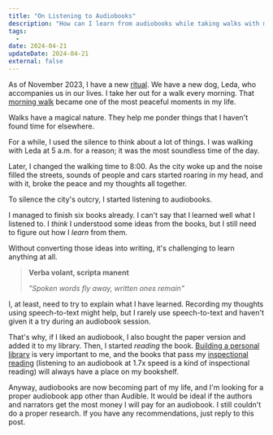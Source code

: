 ```yaml
---
title: "On Listening to Audiobooks"
description: "How can I learn from audiobooks while taking walks with my dog?"
tags:
  -
date: 2024-04-21
updateDate: 2024-04-21
external: false
---
```


As of November 2023, I have a new [ritual](/the-power-of-ritualization-rituals-vs-routines/). We have a new dog, Leda, who accompanies us in our lives. I take her out for a walk every morning. That [morning walk](/csikszentmihalyi-newport-and-pressfield-on-creativity-time-and-deep-walks-in-remote-work/#let's-go-to-deep-walks) became one of the most peaceful moments in my life.

Walks have a magical nature. They help me ponder things that I haven't found time for elsewhere.

For a while, I used the silence to think about a lot of things. I was walking with Leda at 5 a.m. for a reason; it was the most soundless time of the day.

Later, I changed the walking time to 8:00. As the city woke up and the noise filled the streets, sounds of people and cars started roaring in my head, and with it, broke the peace and my thoughts all together.

To silence the city's outcry, I started listening to audiobooks.

I managed to finish six books already. I can't say that I learned well what I listened to. I *think* I understood some ideas from the books, but I still need to figure out how I *learn* from them.

Without converting those ideas into writing, it's challenging to learn anything at all.

> **Verba volant, scripta manent**
>
> *"Spoken words fly away, written ones remain"*

I, at least, need to try to explain what I have learned. Recording my thoughts using speech-to-text might help, but I rarely use speech-to-text and haven't given it a try during an audiobook session.

That's why, if I liked an audiobook, I also bought the paper version and added it to my library. Then, I started *reading* the book. [Building a personal library](/newsletter/mediations-4/) is very important to me, and the books that pass my [inspectional reading](/how-to-get-to-the-end-of-a-pile-of-unread-books/#inspectional-reading) (listening to an audiobook at 1.7x speed is a kind of inspectional reading) will always have a place on my bookshelf.

Anyway, audiobooks are now becoming part of my life, and I'm looking for a proper audiobook app other than Audible. It would be ideal if the authors and narrators get the most money I will pay for an audiobook. I still couldn't do a proper research. If you have any recommendations, just reply to this post.
